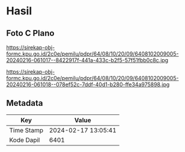 # Hasil

## Foto C Plano

https://sirekap-obj-formc.kpu.go.id/2c0e/pemilu/pdpr/64/08/10/20/09/6408102009005-20240216-061017--8422917f-441a-433c-b2f5-57f51fbb0c8c.jpg

https://sirekap-obj-formc.kpu.go.id/2c0e/pemilu/pdpr/64/08/10/20/09/6408102009005-20240216-061018--078ef52c-7ddf-40d1-b280-ffe34a975898.jpg


## Metadata

| Key        | Value               |
| ---------- | ------------------- |
| Time Stamp | 2024-02-17 13:05:41 |
| Kode Dapil | 6401                |



